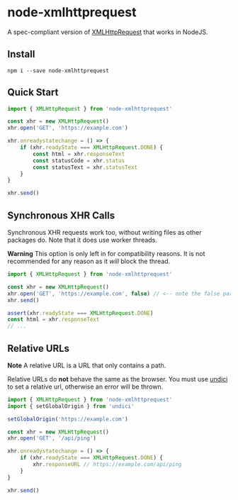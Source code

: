 # node-xmlhttprequest

A spec-compliant version of [XMLHttpRequest](https://xhr.spec.whatwg.org/) that works in NodeJS.

## Install

```
npm i --save node-xmlhttprequest
```

## Quick Start

```js
import { XMLHttpRequest } from 'node-xmlhttprequest'

const xhr = new XMLHttpRequest()
xhr.open('GET', 'https://example.com')

xhr.onreadystatechange = () => {
	if (xhr.readyState === XMLHttpRequest.DONE) {
		const html = xhr.responseText
		const statusCode = xhr.status
		const statusText = xhr.statusText
	}
}

xhr.send()
```

## Synchronous XHR Calls

Synchronous XHR requests work too, without writing files as other packages do. Note that it does use worker threads.

**Warning**
This option is only left in for compatibility reasons. It is not recommended for any reason as it *will* block the thread.

```js
import { XMLHttpRequest } from 'node-xmlhttprequest'

const xhr = new XMLHttpRequest()
xhr.open('GET', 'https://example.com', false) // <-- note the false parameter
xhr.send()

assert(xhr.readyState === XMLHttpRequest.DONE)
const html = xhr.responseText
// ...
```

## Relative URLs

**Note**
A relative URL is a URL that only contains a path.

Relative URLs do **not** behave the same as the browser. You must use [undici](https://github.com/nodejs/undici) to set a relative url, otherwise an error will be thrown.

```js
import { XMLHttpRequest } from 'node-xmlhttprequest'
import { setGlobalOrigin } from 'undici'

setGlobalOrigin('https://example.com')

const xhr = new XMLHttpRequest()
xhr.open('GET', '/api/ping')

xhr.onreadystatechange = () => {
	if (xhr.readyState === XMLHttpRequest.DONE) {
		xhr.responseURL // https://example.com/api/ping
	}
}

xhr.send()
```